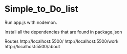 # Simple_to_Do_list



Run app.js with nodemon.

Install all the dependencies that are found in package.json

Routes 
http://localhost:5500/
http://localhost:5500/work
http://localhost:5500/about
